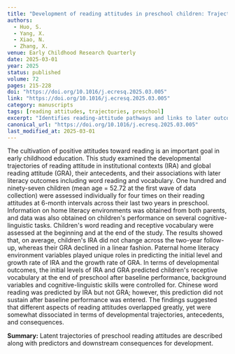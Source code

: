 ```yaml
---
title: "Development of reading attitudes in preschool children: Trajectories, antecedents and consequences"
authors:
  - Huo, S.
  - Yang, X.
  - Xiao, N.
  - Zhang, X.
venue: Early Childhood Research Quarterly
date: 2025-03-01
year: 2025
status: published
volume: 72
pages: 215-228
doi: "https://doi.org/10.1016/j.ecresq.2025.03.005"
link: "https://doi.org/10.1016/j.ecresq.2025.03.005"
category: manuscripts
tags: [reading attitudes, trajectories, preschool]
excerpt: "Identifies reading-attitude pathways and links to later outcomes."
canonical_url: "https://doi.org/10.1016/j.ecresq.2025.03.005"
last_modified_at: 2025-03-01
---
```


The cultivation of positive attitudes toward reading is an important goal in early childhood education. This study examined the developmental trajectories of reading attitude in institutional contexts (IRA) and global reading attitude (GRA), their antecedents, and their associations with later literacy outcomes including word reading and vocabulary. One hundred and ninety-seven children (mean age = 52.72 at the first wave of data collection) were assessed individually for four times on their reading attitudes at 6-month intervals across their last two years in preschool. Information on home literacy environments was obtained from both parents, and data was also obtained on children's performance on several cognitive-linguistic tasks. Children's word reading and receptive vocabulary were assessed at the beginning and at the end of the study. The results showed that, on average, children's IRA did not change across the two-year follow-up, whereas their GRA declined in a linear fashion. Paternal home literacy environment variables played unique roles in predicting the initial level and growth rate of IRA and the growth rate of GRA. In terms of developmental outcomes, the initial levels of IRA and GRA predicted children's receptive vocabulary at the end of preschool after baseline performance, background variables and cognitive-linguistic skills were controlled for. Chinese word reading was predicted by IRA but not GRA; however, this prediction did not sustain after baseline performance was entered. The findings suggested that different aspects of reading attitudes overlapped greatly, yet were somewhat dissociated in terms of developmental trajectories, antecedents, and consequences.

**Summary:** Latent trajectories of preschool reading attitudes are described along with predictors and downstream consequences for development.
